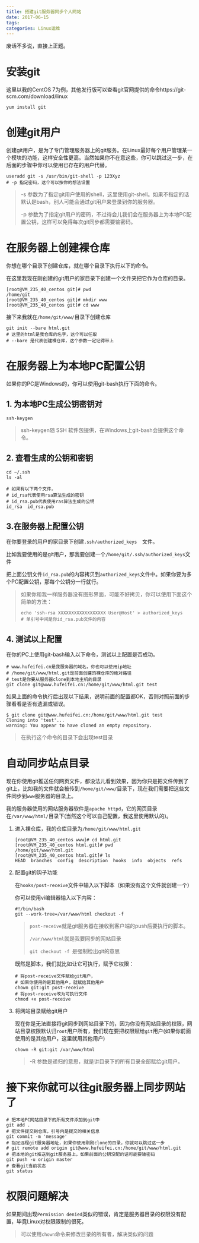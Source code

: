 ```yaml
---
title: 搭建git服务器同步个人网站
date: 2017-06-15
tags:
categories: Linux运维
---
```



废话不多说，直接上正题。

# 安装git

这里以我的CentOS 7为例，其他发行版可以查看git官网提供的命令https://git-scm.com/download/linux

```shell
yum install git
```

# 创建git用户

创建git用户，是为了专门管理服务器上的git服务。在Linux最好每个用户管理某一个模块的功能，这样安全性更高。当然如果你不在意这些，你可以跳过这一步，在后面的步骤中你可以使用已存在的用户代替。

```shell
useradd git -s /usr/bin/git-shell -p 123Xyz
# -p 指定密码，这个可以按你的想法设置
```

> -s 参数为了指定git用户使用的shell，这里使用git-shell。如果不指定的话默认是bash，别人可能会通过git用户来登录到你的服务器。
>
> -p 参数为了指定git用户的密码，不过待会儿我们会在服务器上为本地PC配置公钥，这样可以免得每次git同步都需要输密码。

# 在服务器上创建裸仓库

你想在哪个目录下创建仓库，就在哪个目录下执行以下的命令。

在这里我现在刚创建的git用户的家目录下创建一个文件夹把它作为仓库的目录。

```shell
[root@VM_235_40_centos git]# pwd
/home/git
[root@VM_235_40_centos git]# mkdir www
[root@VM_235_40_centos git]# cd www
```

接下来我就在`/home/git/www/`目录下创建仓库

```shell
git init --bare html.git
# 这里的html是我仓库的名字，这个可以任取
# --bare 是代表创建裸仓库，这个参数一定记得带上
```

# 在服务器上为本地PC配置公钥

如果你的PC是Windows的，你可以使用git-bash执行下面的命令。

## 1. 为本地PC生成公钥密钥对

```shell
ssh-keygen
```

> ssh-keygen随 SSH 软件包提供，在Windows上git-bash会提供这个命令。

## 2. 查看生成的公钥和密钥

```shell
cd ~/.ssh
ls -al
```

```shell
# 如果有以下两个文件，
# id_rsa代表使用rsa算法生成的密钥
# id_rsa.pub代表使用ras算法生成的公钥
id_rsa  id_rsa.pub
```

## 3.在服务器上配置公钥

在你要登录的用户的家目录下创建`.ssh/authorized_keys  `文件。

比如我要使用的是git用户，那我要创建一个`/home/git/.ssh/authorized_keys`文件

把上面公钥文件`id_rsa.pub`的内容拷贝到`authorized_keys`文件中。如果你要为多个PC配置公钥，那每个公钥分一行就行。

> 如果你和我一样服务器没有图形界面，可能不好拷贝，你可以使用下面这个简单的方法：
>
> ```shell
> echo 'ssh-rsa XXXXXXXXXXXXXXXXXX User@Host' > authorized_keys
> # 单引号中间是你id_rsa.pub文件的内容
> ```

## 4. 测试以上配置

在你的PC上使用git-bash输入以下命令，测试以上配置是否成功。

```shell
# www.hufeifei.cn是我服务器的域名，你也可以使用ip地址
# /home/git/www/html.git是前面创建的裸仓库的绝对路径
# test是你要从服务器clone到本地主机的目录
git clone git@www.hufeifei.cn:/home/git/www/html.git test
```

如果上面的命令执行后出现以下结果，说明前面的配置都OK，否则对照前面的步骤看看是否有遗漏或错误。

```shell
$ git clone git@www.hufeifei.cn:/home/git/www/html.git test
Cloning into 'test'...
warning: You appear to have cloned an empty repository.
```

> 在执行这个命令的目录下会出现test目录



# 自动同步站点目录

现在你使用git推送任何网页文件，都没法儿看到效果，因为你只是把文件传到了git上，比如我的文件就会被传到`/home/git/www/`目录下，现在我们需要把这些文件同步到`www`服务器的目录上。

我的服务器使用的网站服务器软件是`apache httpd`，它的网页目录在`/var/www/html/`目录下(当然这个可以自己配置，我这里使用默认的)。

1. 进入裸仓库，我的仓库目录为`/home/git/www/html.git`

   ```shell
   [root@VM_235_40_centos www]# cd html.git
   [root@VM_235_40_centos html.git]# pwd
   /home/git/www/html.git
   [root@VM_235_40_centos html.git]# ls
   HEAD  branches  config  description  hooks  info  objects  refs
   ```

2. 配置git的钩子功能

   在`hooks/post-receive`文件中输入以下脚本（如果没有这个文件就创建一个）

   你可以使用vi编辑器输入以下内容：

   ```shell
   #!/bin/bash
   git --work-tree=/var/www/html checkout -f
   ```

   > `post-receive`就是git服务器在接收到客户端的push后要执行的脚本。
   >
   > `/var/www/html`就是我要同步的网站目录
   >
   > `git checkout -f `是强制检出git的意思

   既然是脚本，我们就比如让它可执行，赋予它权限：

   ```shell
   # 将post-receive文件赋给git用户，
   # 如果你使用的是其他用户，就赋给其他用户
   chown git:git post-receive
   # 将post-receive改为可执行文件
   chmod +x post-receive
   ```

3. 将网站目录赋给git用户

   现在你是无法直接将git同步到网站目录下的，因为你没有网站目录的权限，网站目录权限默认归`root`用户所有，我们现在要把权限赋给`git`用户(如果你前面使用的是其他用户，这里就用其他用户)

   ```shell
   chown -R git:git /var/www/html
   ```

   > -R 参数是递归的意思，就是讲目录下的所有目录全部赋给git用户。



# 接下来你就可以往git服务器上同步网站了

```shell
# 把本地PC网站目录下的所有文件添加到git中
git add .
# 把文件提交到仓库，引号内是提交的相关信息
git commit -m 'message'
# 指定远程git服务器地址，如果你使用刚刚clone的目录，你就可以跳过这一步
# git remote add origin git@www.hufeifei.cn:/home/git/www/html.git
# 把本地的git推送到git服务器上，如果前面的公钥没配的话可能要输密码
git push -u origin master
# 查看git当前状态
git status
```

# 权限问题解决

如果期间出现`Permission denied`类似的错误，肯定是服务器目录的权限没有配置，毕竟Linux对权限限制的很死。

> 可以使用`chown`命令来修改目录的所有者，解决类似的问题
